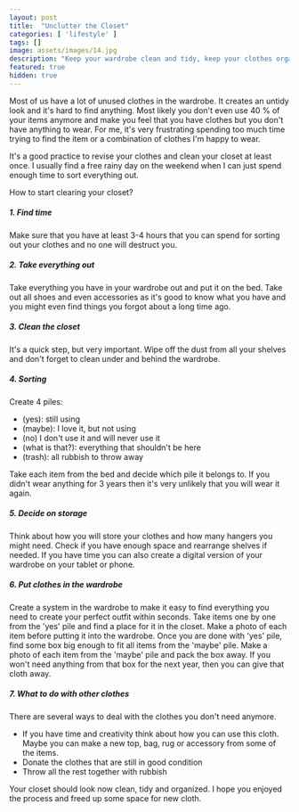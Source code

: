 ```yaml
---
layout: post
title:  "Unclutter the Closet"
categories: [ 'lifestyle' ]
tags: []
image: assets/images/14.jpg
description: "Keep your wardrobe clean and tidy, keep your clothes organised. "
featured: true
hidden: true
---
```


Most of us have a lot of unused clothes in the wardrobe. It creates an untidy look and it's hard to find anything. Most likely you don't even use 40 % of your items anymore and make you feel that you have clothes but you don't have anything to wear. For me, it's very frustrating spending too much time trying to find the item or a combination of clothes I'm happy to wear.

It's a good practice to revise your clothes and clean your closet at least once. I usually find a free rainy day on the weekend when I can just spend enough time to sort everything out.

How to start clearing your closet?

##### 1. Find time
Make sure that you have at least 3-4 hours that you can spend for sorting out your clothes and no one will destruct you.

##### 2. Take everything out
Take everything you have in your wardrobe out and put it on the bed. Take out all shoes and even accessories as it's good to know what you have and you might even find things you forgot about a long time ago.

##### 3. Clean the closet
It's a quick step, but very important. Wipe off the dust from all your shelves and don't forget to clean under and behind the wardrobe.

##### 4. Sorting
Create 4 piles:
- (yes): still using
- (maybe): I love it, but not using
- (no) I don't use it and will never use it
- (what is that?): everything that shouldn't be here
- (trash): all rubbish to throw away

Take each item from the bed and decide which pile it belongs to. If you didn't wear anything for 3 years then it's very unlikely that you will wear it again.

##### 5. Decide on storage
Think about how you will store your clothes and how many hangers you might need. Check if you have enough space and rearrange shelves if needed. If you have time you can also create a digital version of your wardrobe on your tablet or phone.

##### 6. Put clothes in the wardrobe
Create a system in the wardrobe to make it easy to find everything you need to create your perfect outfit within seconds.
Take items one by one from the 'yes' pile and find a place for it in the closet. Make a photo of each item before putting it into the wardrobe.
Once you are done with 'yes' pile, find some box big enough to fit all items from the 'maybe' pile. Make a photo of each item from the 'maybe' pile and pack the box away. If you won't need anything from that box for the next year, then you can give that cloth away.

##### 7. What to do with other clothes
There are several ways to deal with the clothes you don't need anymore.
- If you have time and creativity think about how you can use this cloth. Maybe you can make a new top, bag, rug or accessory from some of the items.
- Donate the clothes that are still in good condition
- Throw all the rest together with rubbish


Your closet should look now clean, tidy and organized. I hope you enjoyed the process and freed up some space for new cloth.